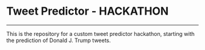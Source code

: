 # Tweet Predictor - HACKATHON
---

This is the repository for a custom tweet predictor hackathon, starting with the prediction of Donald J. 
Trump tweets.
